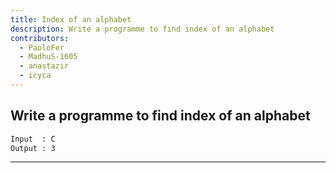 ```yaml
---
title: Index of an alphabet
description: Write a programme to find index of an alphabet
contributors:
  - PaoloFer
  - MadhuS-1605
  - anastazir
  - icyca
---
```


## Write a programme to find index of an alphabet

```txt
Input  : C
Output : 3
```

---
